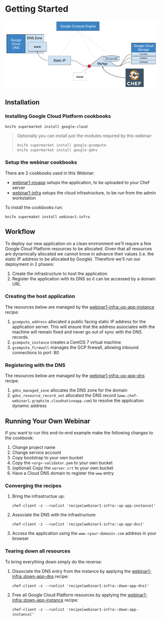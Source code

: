 # Getting Started

![Application](architecture.png)


## Installation

### Installing Google Cloud Platform cookbooks

    knife supermarket install google-cloud

> Optionally you can install just the modules required by this webinar:
>
>     knife supermarket install google-gcompute
>     knife supermarket install google-gdns

### Setup the webinar cookbooks

There are 2 cookbooks used in this Webinar:

- [webinar1-myapp][cookbook-webinar1-myapp] setups the application, to be
  uploaded to your Chef server
- [webinar1-infra][cookbook-webinar1-infra] setups the cloud infrastructure, to
  be run from the admin workstation

To install the cookbooks run:

    knife supermaket install webinar1-infra


## Workflow

To deploy our new application on a clean environment we'll require a few Google
Cloud Platform resources to be allocated. Given that all resources are
dynamically allocated we cannot know in advance their values (i.e. the static IP
address to be allocated by Google). Therefore we'll run our deployment in 2
phases:

1. Create the infrastructure to host the application
2. Register the application with its DNS so it can be accessed by a domain URL

### Creating the host application

The resources below are managed by the
[webinar1-infra::up-app-instance][recipe-up-app-instance] recipe:

1. `gcompute_address` allocated a public facing static IP address for the
   application server.  This will ensure that the address associates with the
   machine will remain fixed and never go out of sync with the DNS records.
2. `gcompute_instance` creates a CentOS 7 virtual machine
3. `gcompute_firewall` manages the GCP firewall, allowing inbound connections to
   port :80

### Registering with the DNS

The resources below are managed by the
[webinar1-infra::up-app-dns][recipe-up-app-dns] recipe:

1. `gdns_managed_zone` allocates the DNS zone for the domain
2. `gdns_resource_record_set` allocated the DNS record
   (`www.chef-webinar1.graphite.cloudnativeapp.com`) to resolve the application
   dynamic address


## Running Your Own Webinar

If you want to run this end-to-end example make the following changes to the
cookbook:

1. Change project name
2. Change service account
3. Copy bootstrap to your own bucket
4. Copy the `<org>-validator.pem` to your own bucket
5. (optional) Copy the `server.crt` to your own bucket
6. Have a Cloud DNS domain to register the `www` entry

### Converging the recipes

1. Bring the infrastructue up:
    ```
    chef-client -z --runlist 'recipe[webinar1-infra::up-app-instance]'
    ```

2. Associate the DNS with the infrastructure:
    ```
    chef-client -z --runlist 'recipe[webinar1-infra::up-app-dns]'
    ```

3. Access the application using the `www.<your-domain>.com` address in your
   browser

### Tearing down all resources

To bring everything down simply do the reverse:

1. Dissociate the DNS entry from the instance by applying the
   [webinar1-infra::down-app-dns][recipe-down-app-dns] recipe:
   ```
   chef-client -z --runlist 'recipe[webinar1-infra::down-app-dns]'
   ```

2. Free all Google Cloud Platform resources by applying the
   [webinar1-infra::down-app-instance][recipe-down-app-instance]
   recipe:
   ```
   chef-client -z --runlist 'recipe[webinar1-infra::down-app-instance]'
   ```


[cookbook-webinar1-infra]: https://supermarket.chef.io/cookbooks/webinar1-infra
[cookbook-webinar1-myapp]: https://supermarket.chef.io/cookbooks/webinar1-myapp
[recipe-up-app-instance]: cookbooks/webinar1-infra/recipes/up-app-instance.rb
[recipe-up-app-dns]: cookbooks/webinar1-infra/recipes/up-app-dns.rb
[recipe-down-app-instance]: cookbooks/webinar1-infra/recipes/down-app-instance.rb
[recipe-down-app-dns]: cookbooks/webinar1-infra/recipes/down-app-dns.rb
